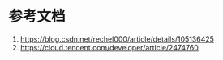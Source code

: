 #

# 参考文档
1. https://blog.csdn.net/rechel000/article/details/105136425
2. https://cloud.tencent.com/developer/article/2474760